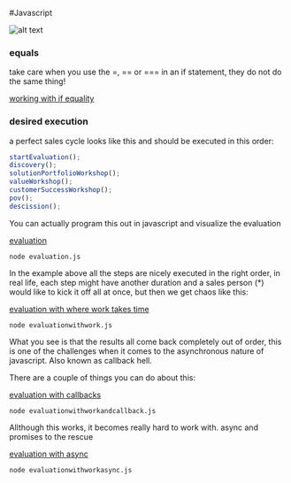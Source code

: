 #Javascript

![alt text](https://cdn.iconscout.com/icon/free/png-256/javascript-2752148-2284965.png "Logo Title Text 1")

### equals
take care when you use the =, == or === in an if statement, they do not do the same thing!

[working with if equality](equals.js)

### desired execution

a perfect sales cycle looks like this and should be executed in this order:
```javascript
startEvaluation();
discovery();
solutionPortfolioWorkshop();
valueWorkshop();
customerSuccessWorkshop();
pov();
descission();
```

You can actually program this out in javascript and visualize the evaluation

[evaluation](evaluation.js)

`node evaluation.js`

In the example above all the steps are nicely executed in the right order, in real life, each step might have another duration and a sales person (*) would like to kick it off all at once, but then we get chaos like this:

[evaluation with where work takes time](evaluationwithwork.js)

`node evaluationwithwork.js`

What you see is that the results all come back completely out of order, this is one of the challenges when it comes to the asynchronous nature of javascript. Also known as callback hell.

There are a couple of things you can do about this:

[evaluation with callbacks](evaluationwithworkandcallback.js)

`node evaluationwithworkandcallback.js`

Allthough this works, it becomes really hard to work with. async and promises to the rescue

[evaluation with async](evaluationwithworkasync.js)

`node evaluationwithworkasync.js`